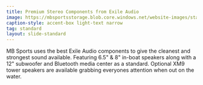 ```yaml
---
title: Premium Stereo Components from Exile Audio
image: https://mbsportsstorage.blob.core.windows.net/website-images/standards/exile.jpg
caption-style: accent-box light-text narrow
tag: standard
layout: slide-standard
---
```

MB Sports uses the best Exile Audio components to give the cleanest and strongest sound available.  Featuring 6.5" & 8" in-boat speakers along with a 12" subwoofer and Bluetooth media center as a standard.  Optional XM9 tower speakers are available grabbing everyones attention when out on the water.
